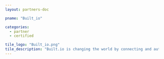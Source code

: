 ```yaml
---
layout: partners-doc

pname: "Built_io"

categories: 
  - partner
  - certified

tile_logo: "Built_io.png"
tile_description: "Built.io is changing the world by connecting and automating everything. Built.io’s platform is trusted by game-changing startups and Fortune 500 companies alike to integrate disparate technologies, connect anything with an API and enable a new generation of digital experiences."
---
```

